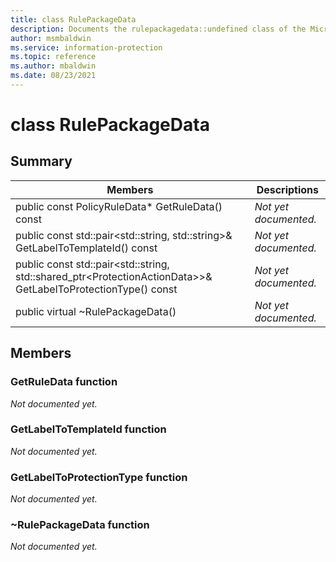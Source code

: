 ```yaml
---
title: class RulePackageData 
description: Documents the rulepackagedata::undefined class of the Microsoft Information Protection (MIP) SDK.
author: msmbaldwin
ms.service: information-protection
ms.topic: reference
ms.author: mbaldwin
ms.date: 08/23/2021
---
```


# class RulePackageData 
  
## Summary
 Members                        | Descriptions                                
--------------------------------|---------------------------------------------
public const PolicyRuleData* GetRuleData() const  | _Not yet documented._
public const std::pair\<std::string, std::string\>& GetLabelToTemplateId() const  | _Not yet documented._
public const std::pair\<std::string, std::shared_ptr\<ProtectionActionData\>\>& GetLabelToProtectionType() const  | _Not yet documented._
public virtual ~RulePackageData()  | _Not yet documented._
  
## Members
  
### GetRuleData function
_Not documented yet._

  
### GetLabelToTemplateId function
_Not documented yet._

  
### GetLabelToProtectionType function
_Not documented yet._

  
### ~RulePackageData function
_Not documented yet._
